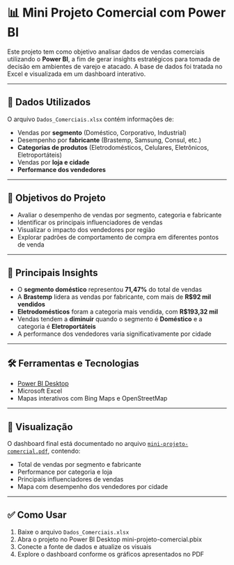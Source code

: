 # 📊 Mini Projeto Comercial com Power BI

Este projeto tem como objetivo analisar dados de vendas comerciais utilizando o **Power BI**, a fim de gerar insights estratégicos para tomada de decisão em ambientes de varejo e atacado. A base de dados foi tratada no Excel e visualizada em um dashboard interativo.

---

## 🧾 Dados Utilizados

O arquivo `Dados_Comerciais.xlsx` contém informações de:

- Vendas por **segmento** (Doméstico, Corporativo, Industrial)
- Desempenho por **fabricante** (Brastemp, Samsung, Consul, etc.)
- **Categorias de produtos** (Eletrodomésticos, Celulares, Eletrônicos, Eletroportáteis)
- Vendas por **loja e cidade**
- **Performance dos vendedores**

---

## 🎯 Objetivos do Projeto

- Avaliar o desempenho de vendas por segmento, categoria e fabricante
- Identificar os principais influenciadores de vendas
- Visualizar o impacto dos vendedores por região
- Explorar padrões de comportamento de compra em diferentes pontos de venda

---

## 📌 Principais Insights

- O **segmento doméstico** representou **71,47%** do total de vendas
- A **Brastemp** lidera as vendas por fabricante, com mais de **R$92 mil vendidos**
- **Eletrodomésticos** foram a categoria mais vendida, com **R$193,32 mil**
- Vendas tendem a **diminuir** quando o segmento é **Doméstico** e a categoria é **Eletroportáteis**
- A performance dos vendedores varia significativamente por cidade

---

## 🛠️ Ferramentas e Tecnologias

- [Power BI Desktop](https://powerbi.microsoft.com/pt-br/desktop/)
- Microsoft Excel
- Mapas interativos com Bing Maps e OpenStreetMap

---

## 📎 Visualização

O dashboard final está documentado no arquivo [`mini-projeto-comercial.pdf`](./mini-projeto-comercial.pdf), contendo:

- Total de vendas por segmento e fabricante
- Performance por categoria e loja
- Principais influenciadores de vendas
- Mapa com desempenho dos vendedores por cidade

---

## ✅ Como Usar

1. Baixe o arquivo `Dados_Comerciais.xlsx`
2. Abra o projeto no Power BI Desktop mini-projeto-comercial.pbix
3. Conecte a fonte de dados e atualize os visuais
4. Explore o dashboard conforme os gráficos apresentados no PDF

